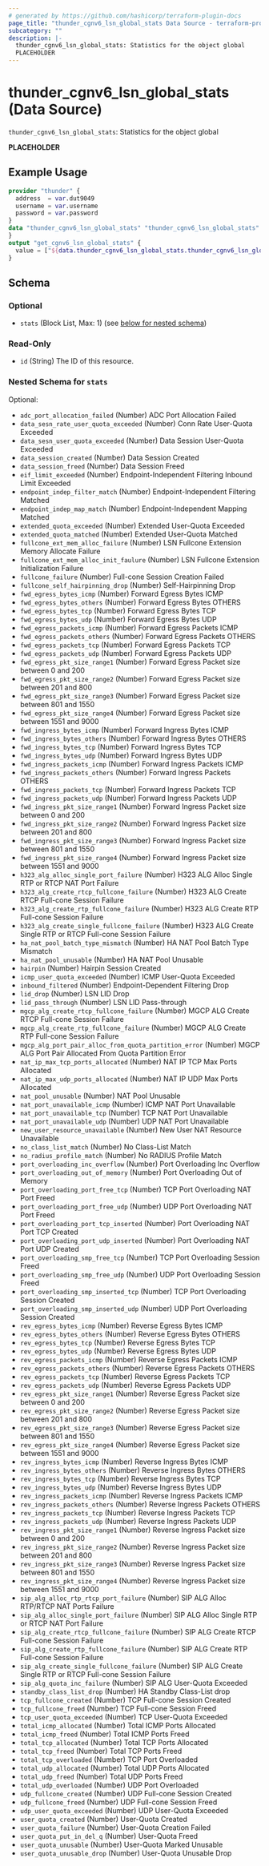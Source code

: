 ```yaml
---
# generated by https://github.com/hashicorp/terraform-plugin-docs
page_title: "thunder_cgnv6_lsn_global_stats Data Source - terraform-provider-thunder"
subcategory: ""
description: |-
  thunder_cgnv6_lsn_global_stats: Statistics for the object global
  PLACEHOLDER
---
```


# thunder_cgnv6_lsn_global_stats (Data Source)

`thunder_cgnv6_lsn_global_stats`: Statistics for the object global

__PLACEHOLDER__

## Example Usage

```terraform
provider "thunder" {
  address  = var.dut9049
  username = var.username
  password = var.password
}
data "thunder_cgnv6_lsn_global_stats" "thunder_cgnv6_lsn_global_stats" {
}
output "get_cgnv6_lsn_global_stats" {
  value = ["${data.thunder_cgnv6_lsn_global_stats.thunder_cgnv6_lsn_global_stats}"]
}
```

<!-- schema generated by tfplugindocs -->
## Schema

### Optional

- `stats` (Block List, Max: 1) (see [below for nested schema](#nestedblock--stats))

### Read-Only

- `id` (String) The ID of this resource.

<a id="nestedblock--stats"></a>
### Nested Schema for `stats`

Optional:

- `adc_port_allocation_failed` (Number) ADC Port Allocation Failed
- `data_sesn_rate_user_quota_exceeded` (Number) Conn Rate User-Quota Exceeded
- `data_sesn_user_quota_exceeded` (Number) Data Session User-Quota Exceeded
- `data_session_created` (Number) Data Session Created
- `data_session_freed` (Number) Data Session Freed
- `eif_limit_exceeded` (Number) Endpoint-Independent Filtering Inbound Limit Exceeded
- `endpoint_indep_filter_match` (Number) Endpoint-Independent Filtering Matched
- `endpoint_indep_map_match` (Number) Endpoint-Independent Mapping Matched
- `extended_quota_exceeded` (Number) Extended User-Quota Exceeded
- `extended_quota_matched` (Number) Extended User-Quota Matched
- `fullcone_ext_mem_alloc_failure` (Number) LSN Fullcone Extension Memory Allocate Failure
- `fullcone_ext_mem_alloc_init_faulure` (Number) LSN Fullcone Extension Initialization Failure
- `fullcone_failure` (Number) Full-cone Session Creation Failed
- `fullcone_self_hairpinning_drop` (Number) Self-Hairpinning Drop
- `fwd_egress_bytes_icmp` (Number) Forward Egress Bytes ICMP
- `fwd_egress_bytes_others` (Number) Forward Egress Bytes OTHERS
- `fwd_egress_bytes_tcp` (Number) Forward Egress Bytes TCP
- `fwd_egress_bytes_udp` (Number) Forward Egress Bytes UDP
- `fwd_egress_packets_icmp` (Number) Forward Egress Packets ICMP
- `fwd_egress_packets_others` (Number) Forward Egress Packets OTHERS
- `fwd_egress_packets_tcp` (Number) Forward Egress Packets TCP
- `fwd_egress_packets_udp` (Number) Forward Egress Packets UDP
- `fwd_egress_pkt_size_range1` (Number) Forward Egress Packet size between 0 and 200
- `fwd_egress_pkt_size_range2` (Number) Forward Egress Packet size between 201 and 800
- `fwd_egress_pkt_size_range3` (Number) Forward Egress Packet size between 801 and 1550
- `fwd_egress_pkt_size_range4` (Number) Forward Egress Packet size between 1551 and 9000
- `fwd_ingress_bytes_icmp` (Number) Forward Ingress Bytes ICMP
- `fwd_ingress_bytes_others` (Number) Forward Ingress Bytes OTHERS
- `fwd_ingress_bytes_tcp` (Number) Forward Ingress Bytes TCP
- `fwd_ingress_bytes_udp` (Number) Forward Ingress Bytes UDP
- `fwd_ingress_packets_icmp` (Number) Forward Ingress Packets ICMP
- `fwd_ingress_packets_others` (Number) Forward Ingress Packets OTHERS
- `fwd_ingress_packets_tcp` (Number) Forward Ingress Packets TCP
- `fwd_ingress_packets_udp` (Number) Forward Ingress Packets UDP
- `fwd_ingress_pkt_size_range1` (Number) Forward Ingress Packet size between 0 and 200
- `fwd_ingress_pkt_size_range2` (Number) Forward Ingress Packet size between 201 and 800
- `fwd_ingress_pkt_size_range3` (Number) Forward Ingress Packet size between 801 and 1550
- `fwd_ingress_pkt_size_range4` (Number) Forward Ingress Packet size between 1551 and 9000
- `h323_alg_alloc_single_port_failure` (Number) H323 ALG Alloc Single RTP or RTCP NAT Port Failure
- `h323_alg_create_rtcp_fullcone_failure` (Number) H323 ALG Create RTCP Full-cone Session Failure
- `h323_alg_create_rtp_fullcone_failure` (Number) H323 ALG Create RTP Full-cone Session Failure
- `h323_alg_create_single_fullcone_failure` (Number) H323 ALG Create Single RTP or RTCP Full-cone Session Failure
- `ha_nat_pool_batch_type_mismatch` (Number) HA NAT Pool Batch Type Mismatch
- `ha_nat_pool_unusable` (Number) HA NAT Pool Unusable
- `hairpin` (Number) Hairpin Session Created
- `icmp_user_quota_exceeded` (Number) ICMP User-Quota Exceeded
- `inbound_filtered` (Number) Endpoint-Dependent Filtering Drop
- `lid_drop` (Number) LSN LID Drop
- `lid_pass_through` (Number) LSN LID Pass-through
- `mgcp_alg_create_rtcp_fullcone_failure` (Number) MGCP ALG Create RTCP Full-cone Session Failure
- `mgcp_alg_create_rtp_fullcone_failure` (Number) MGCP ALG Create RTP Full-cone Session Failure
- `mgcp_alg_port_pair_alloc_from_quota_partition_error` (Number) MGCP ALG Port Pair Allocated From Quota Partition Error
- `nat_ip_max_tcp_ports_allocated` (Number) NAT IP TCP Max Ports Allocated
- `nat_ip_max_udp_ports_allocated` (Number) NAT IP UDP Max Ports Allocated
- `nat_pool_unusable` (Number) NAT Pool Unusable
- `nat_port_unavailable_icmp` (Number) ICMP NAT Port Unavailable
- `nat_port_unavailable_tcp` (Number) TCP NAT Port Unavailable
- `nat_port_unavailable_udp` (Number) UDP NAT Port Unavailable
- `new_user_resource_unavailable` (Number) New User NAT Resource Unavailable
- `no_class_list_match` (Number) No Class-List Match
- `no_radius_profile_match` (Number) No RADIUS Profile Match
- `port_overloading_inc_overflow` (Number) Port Overloading Inc Overflow
- `port_overloading_out_of_memory` (Number) Port Overloading Out of Memory
- `port_overloading_port_free_tcp` (Number) TCP Port Overloading NAT Port Freed
- `port_overloading_port_free_udp` (Number) UDP Port Overloading NAT Port Freed
- `port_overloading_port_tcp_inserted` (Number) Port Overloading NAT Port TCP Created
- `port_overloading_port_udp_inserted` (Number) Port Overloading NAT Port UDP Created
- `port_overloading_smp_free_tcp` (Number) TCP Port Overloading Session Freed
- `port_overloading_smp_free_udp` (Number) UDP Port Overloading Session Freed
- `port_overloading_smp_inserted_tcp` (Number) TCP Port Overloading Session Created
- `port_overloading_smp_inserted_udp` (Number) UDP Port Overloading Session Created
- `rev_egress_bytes_icmp` (Number) Reverse Egress Bytes ICMP
- `rev_egress_bytes_others` (Number) Reverse Egress Bytes OTHERS
- `rev_egress_bytes_tcp` (Number) Reverse Egress Bytes TCP
- `rev_egress_bytes_udp` (Number) Reverse Egress Bytes UDP
- `rev_egress_packets_icmp` (Number) Reverse Egress Packets ICMP
- `rev_egress_packets_others` (Number) Reverse Egress Packets OTHERS
- `rev_egress_packets_tcp` (Number) Reverse Egress Packets TCP
- `rev_egress_packets_udp` (Number) Reverse Egress Packets UDP
- `rev_egress_pkt_size_range1` (Number) Reverse Egress Packet size between 0 and 200
- `rev_egress_pkt_size_range2` (Number) Reverse Egress Packet size between 201 and 800
- `rev_egress_pkt_size_range3` (Number) Reverse Egress Packet size between 801 and 1550
- `rev_egress_pkt_size_range4` (Number) Reverse Egress Packet size between 1551 and 9000
- `rev_ingress_bytes_icmp` (Number) Reverse Ingress Bytes ICMP
- `rev_ingress_bytes_others` (Number) Reverse Ingress Bytes OTHERS
- `rev_ingress_bytes_tcp` (Number) Reverse Ingress Bytes TCP
- `rev_ingress_bytes_udp` (Number) Reverse Ingress Bytes UDP
- `rev_ingress_packets_icmp` (Number) Reverse Ingress Packets ICMP
- `rev_ingress_packets_others` (Number) Reverse Ingress Packets OTHERS
- `rev_ingress_packets_tcp` (Number) Reverse Ingress Packets TCP
- `rev_ingress_packets_udp` (Number) Reverse Ingress Packets UDP
- `rev_ingress_pkt_size_range1` (Number) Reverse Ingress Packet size between 0 and 200
- `rev_ingress_pkt_size_range2` (Number) Reverse Ingress Packet size between 201 and 800
- `rev_ingress_pkt_size_range3` (Number) Reverse Ingress Packet size between 801 and 1550
- `rev_ingress_pkt_size_range4` (Number) Reverse Ingress Packet size between 1551 and 9000
- `sip_alg_alloc_rtp_rtcp_port_failure` (Number) SIP ALG Alloc RTP/RTCP NAT Ports Failure
- `sip_alg_alloc_single_port_failure` (Number) SIP ALG Alloc Single RTP or RTCP NAT Port Failure
- `sip_alg_create_rtcp_fullcone_failure` (Number) SIP ALG Create RTCP Full-cone Session Failure
- `sip_alg_create_rtp_fullcone_failure` (Number) SIP ALG Create RTP Full-cone Session Failure
- `sip_alg_create_single_fullcone_failure` (Number) SIP ALG Create Single RTP or RTCP Full-cone Session Failure
- `sip_alg_quota_inc_failure` (Number) SIP ALG User-Quota Exceeded
- `standby_class_list_drop` (Number) HA Standby Class-List drop
- `tcp_fullcone_created` (Number) TCP Full-cone Session Created
- `tcp_fullcone_freed` (Number) TCP Full-cone Session Freed
- `tcp_user_quota_exceeded` (Number) TCP User-Quota Exceeded
- `total_icmp_allocated` (Number) Total ICMP Ports Allocated
- `total_icmp_freed` (Number) Total ICMP Ports Freed
- `total_tcp_allocated` (Number) Total TCP Ports Allocated
- `total_tcp_freed` (Number) Total TCP Ports Freed
- `total_tcp_overloaded` (Number) TCP Port Overloaded
- `total_udp_allocated` (Number) Total UDP Ports Allocated
- `total_udp_freed` (Number) Total UDP Ports Freed
- `total_udp_overloaded` (Number) UDP Port Overloaded
- `udp_fullcone_created` (Number) UDP Full-cone Session Created
- `udp_fullcone_freed` (Number) UDP Full-cone Session Freed
- `udp_user_quota_exceeded` (Number) UDP User-Quota Exceeded
- `user_quota_created` (Number) User-Quota Created
- `user_quota_failure` (Number) User-Quota Creation Failed
- `user_quota_put_in_del_q` (Number) User-Quota Freed
- `user_quota_unusable` (Number) User-Quota Marked Unusable
- `user_quota_unusable_drop` (Number) User-Quota Unusable Drop



